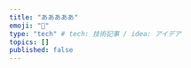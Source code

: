 ```yaml
---
title: "あああああ"
emoji: "💬"
type: "tech" # tech: 技術記事 / idea: アイデア
topics: []
published: false
---
```

